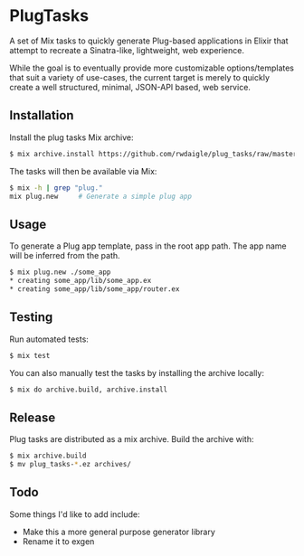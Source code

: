 # PlugTasks

A set of Mix tasks to quickly generate Plug-based applications in Elixir that attempt to recreate a Sinatra-like, lightweight, web experience.

While the goal is to eventually provide more customizable options/templates that suit a variety of use-cases, the current target is merely to quickly create a well structured, minimal, JSON-API based, web service.

## Installation

Install the plug tasks Mix archive:

```bash
$ mix archive.install https://github.com/rwdaigle/plug_tasks/raw/master/archives/plug_tasks-0.3.0.ez
```

The tasks will then be available via Mix:

```bash
$ mix -h | grep "plug."
mix plug.new     # Generate a simple plug app
```

## Usage

To generate a Plug app template, pass in the root app path. The app name will be inferred from the path.

```bash
$ mix plug.new ./some_app
* creating some_app/lib/some_app.ex
* creating some_app/lib/some_app/router.ex
```

## Testing

Run automated tests:

```bash
$ mix test
```

You can also manually test the tasks by installing the archive locally:

```bash
$ mix do archive.build, archive.install
```

## Release

Plug tasks are distributed as a mix archive. Build the archive with:

```bash
$ mix archive.build
$ mv plug_tasks-*.ez archives/
```

## Todo

Some things I'd like to add include:

* Make this a more general purpose generator library
* Rename it to exgen
